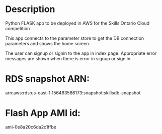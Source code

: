 # Description
Python FLASK app to be deployed in AWS for the Skills Ontario Cloud competition

This app connects to the parameter store to get the DB connection parameters and shows the home screen.

The user can signup or signin to the app in index page. Appropriate error messages are shown when there is error in signup or sign in.

# RDS snapshot ARN:
arn:aws:rds:us-east-1:156463586173:snapshot:skillsdb-snapshot

# Flash App AMI id:
ami-0e8a20c6da2c1ffbe

